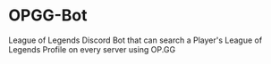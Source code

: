 # OPGG-Bot
League of Legends Discord Bot that can search a Player's League of Legends Profile on every server using OP.GG

